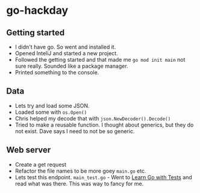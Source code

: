 # go-hackday

## Getting started
* I didn't have go. So went and installed it.
* Opened InteliJ and started a new project.
* Followed the getting started and that made me `go mod init main` not sure really. Sounded like a package manager.
* Printed something to the console.

## Data
* Lets try and load some JSON.
* Loaded some with `os.Open()`
* Chris helped my decode that with `json.NewDecoder().Decode()`
* Tried to make a reusable function. I thought about generics, but they do not exist. Dave says I need to not be so generic.

## Web server
* Create a get request
* Refactor the file names to be more goey `main.go` etc.
* Lets test this endpoint. `main_test.go` - Went to [Learn Go with Tests](https://quii.gitbook.io/learn-go-with-tests/build-an-application/http-server) and read what was there. This was way to fancy for me.
